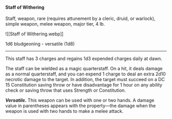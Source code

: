 #### Staff of Withering

Staff, weapon, rare (requires attunement by a cleric, druid, or warlock), simple weapon, melee weapon, major tier, 4 lb.

![[Staff of Withering.webp]]

1d6 bludgeoning  - versatile (1d8)

---

This staff has 3 charges and regains 1d3 expended charges daily at dawn.

The staff can be wielded as a magic quarterstaff. On a hit, it deals damage as a normal quarterstaff, and you can expend 1 charge to deal an extra 2d10 necrotic damage to the target. In addition, the target must succeed on a DC 15 Constitution saving throw or have disadvantage for 1 hour on any ability check or saving throw that uses Strength or Constitution.

***Versatile.*** This weapon can be used with one or two hands. A damage value in parentheses appears with the property—the damage when the weapon is used with two hands to make a melee attack.